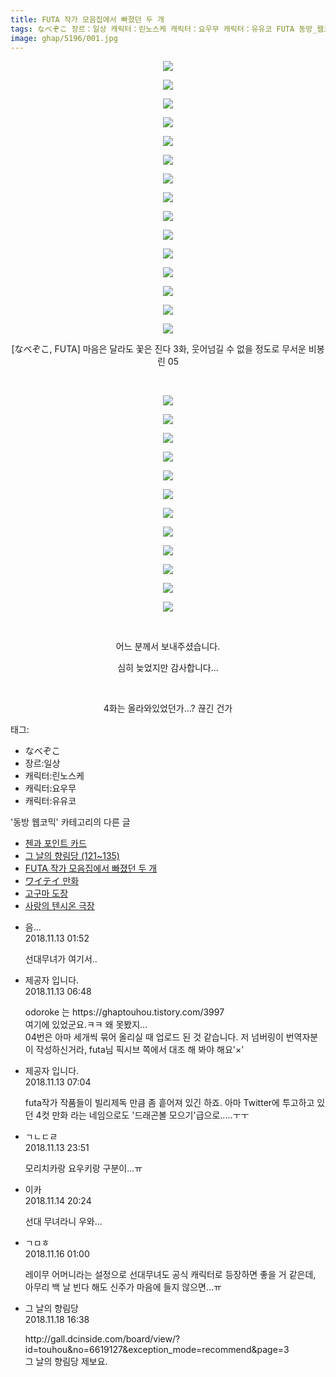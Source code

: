 ```yaml
---
title: FUTA 작가 모음집에서 빠졌던 두 개
tags: なべぞこ 장르：일상 캐릭터：린노스케 캐릭터：요우무 캐릭터：유유코 FUTA 동방_웹코믹
image: ghap/5196/001.jpg
---
```

<div class="article">
<p style="text-align: center; clear: none; float: none;"><img src="{{ site.nasurl }}/ghap/5196/001.jpg"/></p>
<p style="text-align: center; clear: none; float: none;"><img src="{{ site.nasurl }}/ghap/5196/002.jpg"/></p>
<p style="text-align: center; clear: none; float: none;"><img src="{{ site.nasurl }}/ghap/5196/003.jpg"/></p>
<p style="text-align: center; clear: none; float: none;"><img src="{{ site.nasurl }}/ghap/5196/004.jpg"/></p>
<p style="text-align: center; clear: none; float: none;"><img src="{{ site.nasurl }}/ghap/5196/005.jpg"/></p>
<p style="text-align: center; clear: none; float: none;"><img src="{{ site.nasurl }}/ghap/5196/006.jpg"/></p>
<p style="text-align: center; clear: none; float: none;"><img src="{{ site.nasurl }}/ghap/5196/007.jpg"/></p>
<p style="text-align: center; clear: none; float: none;"><img src="{{ site.nasurl }}/ghap/5196/008.jpg"/></p>
<p style="text-align: center; clear: none; float: none;"><img src="{{ site.nasurl }}/ghap/5196/009.jpg"/></p>
<p style="text-align: center; clear: none; float: none;"><img src="{{ site.nasurl }}/ghap/5196/010.jpg"/></p>
<p style="text-align: center; clear: none; float: none;"><img src="{{ site.nasurl }}/ghap/5196/011.jpg"/></p>
<p style="text-align: center; clear: none; float: none;"><img src="{{ site.nasurl }}/ghap/5196/012.jpg"/></p>
<p style="text-align: center; clear: none; float: none;"><img src="{{ site.nasurl }}/ghap/5196/013.jpg"/></p>
<p style="text-align: center; clear: none; float: none;"><img src="{{ site.nasurl }}/ghap/5196/014.jpg"/></p>
<p style="text-align: center; clear: none; float: none;"><img src="{{ site.nasurl }}/ghap/5196/015.jpg"/></p>
<p style="text-align: center; clear: none; float: none;">[なべぞこ, FUTA] 마음은 달라도 꽃은 진다 3화, 웃어넘길 수 없을 정도로 무서운 비봉린 05</p>
<p style="text-align: center; clear: none; float: none;"><br/></p>
<p style="text-align: center; clear: none; float: none;"><img src="{{ site.nasurl }}/ghap/5196/016.jpg"/></p>
<p style="text-align: center; clear: none; float: none;"><img src="{{ site.nasurl }}/ghap/5196/017.jpg"/></p>
<p style="text-align: center; clear: none; float: none;"><img src="{{ site.nasurl }}/ghap/5196/018.jpg"/></p>
<p style="text-align: center; clear: none; float: none;"><img src="{{ site.nasurl }}/ghap/5196/019.jpg"/></p>
<p style="text-align: center; clear: none; float: none;"><img src="{{ site.nasurl }}/ghap/5196/020.jpg"/></p>
<p style="text-align: center; clear: none; float: none;"><img src="{{ site.nasurl }}/ghap/5196/021.jpg"/></p>
<p style="text-align: center; clear: none; float: none;"><img src="{{ site.nasurl }}/ghap/5196/022.jpg"/></p>
<p style="text-align: center; clear: none; float: none;"><img src="{{ site.nasurl }}/ghap/5196/023.jpg"/></p>
<p style="text-align: center; clear: none; float: none;"><img src="{{ site.nasurl }}/ghap/5196/024.jpg"/></p>
<p style="text-align: center; clear: none; float: none;"><img src="{{ site.nasurl }}/ghap/5196/025.jpg"/></p>
<p style="text-align: center; clear: none; float: none;"><img src="{{ site.nasurl }}/ghap/5196/026.jpg"/></p>
<p style="text-align: center; clear: none; float: none;"><img src="{{ site.nasurl }}/ghap/5196/027.jpg"/></p>
<p style="text-align: center; clear: none; float: none;"><br/></p>
<p style="text-align: center; clear: none; float: none;">어느 분께서 보내주셨습니다.</p>
<p style="text-align: center; clear: none; float: none;">심히 늦었지만 감사합니다...</p>
<p style="text-align: center; clear: none; float: none;"><br/></p>
<p style="text-align: center; clear: none; float: none;">4화는 올라와있었던가...? 끊긴 건가</p>
</div><div class="tagTrail">
<p>태그: </p>
<ul>
<li>なべぞこ</li>
<li>장르:일상</li>
<li>캐릭터:린노스케</li>
<li>캐릭터:요우무</li>
<li>캐릭터:유유코</li>
</ul>
</div><div class="another">
<p>'동방 웹코믹' 카테고리의 다른 글</p>
<ul>
<li><a href="/2018-11-18-ghap_5204">첸과 포인트 카드</a></li>
<li><a href="/2018-11-18-ghap_5197">그 날의 향림당 (121~135)</a></li>
<li><a href="/2018-11-13-ghap_5196">FUTA 작가 모음집에서 빠졌던 두 개</a></li>
<li><a href="/2018-11-05-ghap_5135">ワイテイ 만화</a></li>
<li><a href="/2018-11-05-ghap_5133">고구마 도장</a></li>
<li><a href="/2018-11-05-ghap_5127">사랑의 텐시온 극장</a></li>
</ul>
</div><div class="cb_module cb_fluid">
<div class="cb_wrt cb_profile">
<div class="comment">
<ul>
<li class="cb_thumb_off" id="comment15372349">
<div class="cb_comment_area">
<div class="cb_info_area">
<div class="cb_section">
<span class="cb_nick_name">음...</span>
</div>
<div class="cb_section">
<span class="cb_date">2018.11.13 01:52 </span>
</div>
</div>
<div class="cb_dsc_comment">
<p class="cb_dsc">
											선대무녀가 여기서..
										</p>
</div>
</div></li>
<li class="cb_thumb_off" id="comment15372392">
<div class="cb_comment_area">
<div class="cb_info_area">
<div class="cb_section">
<span class="cb_nick_name">제공자 입니다.</span>
</div>
<div class="cb_section">
<span class="cb_date">2018.11.13 06:48 </span>
</div>
</div>
<div class="cb_dsc_comment">
<p class="cb_dsc">
											odoroke 는 https://ghaptouhou.tistory.com/3997<br/>
여기에 있었군요.ㅋㅋ 왜 못봤지...<br/>
04번은 아마 세개씩 묶어 올리실 때 업로드 된 것 같습니다. 저 넘버링이 번역자분이 작성하신거라, futa님 픽시브 쪽에서 대조 해 봐야 해요'×'
										</p>
</div>
</div></li>
<li class="cb_thumb_off" id="comment15372393">
<div class="cb_comment_area">
<div class="cb_info_area">
<div class="cb_section">
<span class="cb_nick_name">제공자 입니다.</span>
</div>
<div class="cb_section">
<span class="cb_date">2018.11.13 07:04 </span>
</div>
</div>
<div class="cb_dsc_comment">
<p class="cb_dsc">
											futa작가 작품들이 빌리제독 만큼 좀 흩어져 있긴 하죠. 아마 Twitter에 투고하고 있던 4컷 만화 라는 네임으로도 '드래곤볼 모으기'급으로.....ㅜㅜ
										</p>
</div>
</div></li>
<li class="cb_thumb_off" id="comment15372881">
<div class="cb_comment_area">
<div class="cb_info_area">
<div class="cb_section">
<span class="cb_nick_name">ㄱㄴㄷㄹ</span>
</div>
<div class="cb_section">
<span class="cb_date">2018.11.13 23:51 </span>
</div>
</div>
<div class="cb_dsc_comment">
<p class="cb_dsc">
											모리치카랑 요우키랑 구분이...ㅠ
										</p>
</div>
</div></li>
<li class="cb_thumb_off" id="comment15373201">
<div class="cb_comment_area">
<div class="cb_info_area">
<div class="cb_section">
<span class="cb_nick_name">이카</span>
</div>
<div class="cb_section">
<span class="cb_date">2018.11.14 20:24 </span>
</div>
</div>
<div class="cb_dsc_comment">
<p class="cb_dsc">
											선대 무녀라니 우와...
										</p>
</div>
</div></li>
<li class="cb_thumb_off" id="comment15373844">
<div class="cb_comment_area">
<div class="cb_info_area">
<div class="cb_section">
<span class="cb_nick_name">ㄱㅁㅎ</span>
</div>
<div class="cb_section">
<span class="cb_date">2018.11.16 01:00 </span>
</div>
</div>
<div class="cb_dsc_comment">
<p class="cb_dsc">
											레이무 어머니라는 설정으로 선대무녀도 공식 캐릭터로 등장하면 좋을 거 같은데, 아무리 백 날 빈다 해도 신주가 마음에 들지 않으면...ㅠ
										</p>
</div>
</div></li>
<li class="cb_thumb_off" id="comment15374841">
<div class="cb_comment_area">
<div class="cb_info_area">
<div class="cb_section">
<span class="cb_nick_name">그 날의 향림당</span>
</div>
<div class="cb_section">
<span class="cb_date">2018.11.18 16:38 </span>
</div>
</div>
<div class="cb_dsc_comment">
<p class="cb_dsc">
											http://gall.dcinside.com/board/view/?id=touhou&amp;no=6619127&amp;exception_mode=recommend&amp;page=3<br/>
그 날의 향림당 제보요.
										</p>
</div>
</div></li>
</ul>
</div>
</div><!-- commentList close -->
</div>